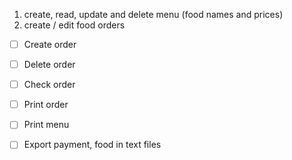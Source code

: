 1. create, read, update and delete menu (food names and prices)
2. create / edit food orders


- [ ] Create order
- [ ] Delete order
- [ ] Check order
- [ ] Print order
- [ ] Print menu
- [ ] Export payment, food in text files


